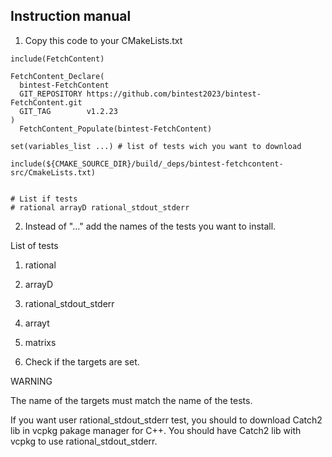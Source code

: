 ## Instruction manual

1) Copy this code to your CMakeLists.txt

```
include(FetchContent)

FetchContent_Declare(
  bintest-FetchContent
  GIT_REPOSITORY https://github.com/bintest2023/bintest-FetchContent.git
  GIT_TAG        v1.2.23
)
  FetchContent_Populate(bintest-FetchContent)

set(variables_list ...) # list of tests wich you want to download 

include(${CMAKE_SOURCE_DIR}/build/_deps/bintest-fetchcontent-src/CmakeLists.txt)


# List if tests
# rational arrayD rational_stdout_stderr
```

2) Instead of "..." add the names of the tests you want to install.

List of tests

  1) rational
  2) arrayD
  3) rational_stdout_stderr
  4) arrayt
  5) matrixs


3) Check if the targets are set.

WARNING

The name of the targets must match the name of the tests.

If you want user rational_stdout_stderr test, you should to download Catch2 lib in vcpkg pakage manager for C++.
You should have Catch2 lib with vcpkg to use rational_stdout_stderr.




